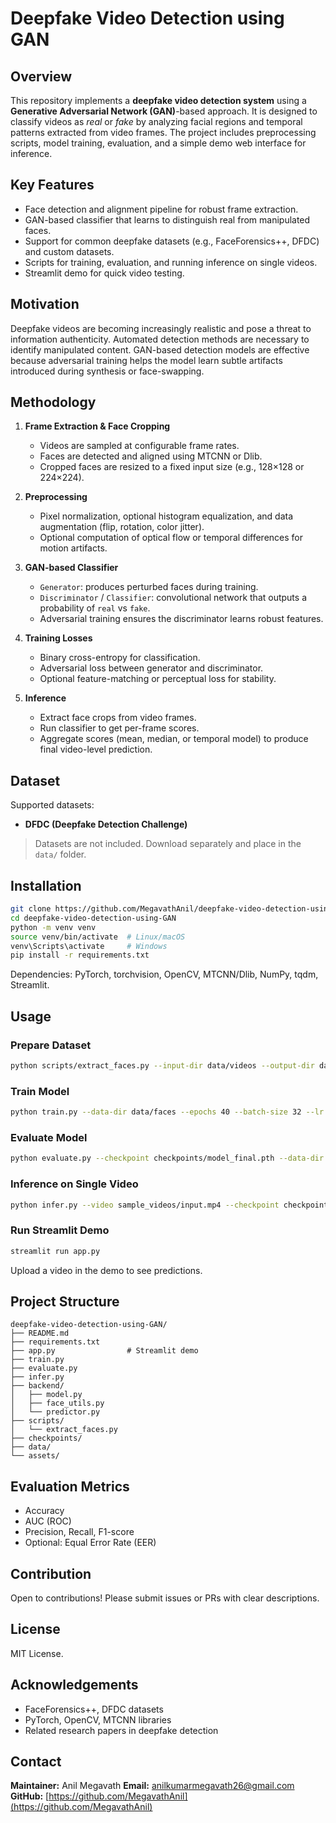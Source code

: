 # Deepfake Video Detection using GAN

## Overview

This repository implements a **deepfake video detection system** using a **Generative Adversarial Network (GAN)**-based approach. It is designed to classify videos as *real* or *fake* by analyzing facial regions and temporal patterns extracted from video frames. The project includes preprocessing scripts, model training, evaluation, and a simple demo web interface for inference.

## Key Features

* Face detection and alignment pipeline for robust frame extraction.
* GAN-based classifier that learns to distinguish real from manipulated faces.
* Support for common deepfake datasets (e.g., FaceForensics++, DFDC) and custom datasets.
* Scripts for training, evaluation, and running inference on single videos.
* Streamlit demo for quick video testing.

## Motivation

Deepfake videos are becoming increasingly realistic and pose a threat to information authenticity. Automated detection methods are necessary to identify manipulated content. GAN-based detection models are effective because adversarial training helps the model learn subtle artifacts introduced during synthesis or face-swapping.

## Methodology

1. **Frame Extraction & Face Cropping**

   * Videos are sampled at configurable frame rates.
   * Faces are detected and aligned using MTCNN or Dlib.
   * Cropped faces are resized to a fixed input size (e.g., 128×128 or 224×224).

2. **Preprocessing**

   * Pixel normalization, optional histogram equalization, and data augmentation (flip, rotation, color jitter).
   * Optional computation of optical flow or temporal differences for motion artifacts.

3. **GAN-based Classifier**

   * `Generator`: produces perturbed faces during training.
   * `Discriminator` / `Classifier`: convolutional network that outputs a probability of `real` vs `fake`.
   * Adversarial training ensures the discriminator learns robust features.

4. **Training Losses**

   * Binary cross-entropy for classification.
   * Adversarial loss between generator and discriminator.
   * Optional feature-matching or perceptual loss for stability.

5. **Inference**

   * Extract face crops from video frames.
   * Run classifier to get per-frame scores.
   * Aggregate scores (mean, median, or temporal model) to produce final video-level prediction.

## Dataset

Supported datasets:

* **DFDC (Deepfake Detection Challenge)**

> Datasets are not included. Download separately and place in the `data/` folder.

## Installation

```bash
git clone https://github.com/MegavathAnil/deepfake-video-detection-using-GAN.git
cd deepfake-video-detection-using-GAN
python -m venv venv
source venv/bin/activate  # Linux/macOS
venv\Scripts\activate     # Windows
pip install -r requirements.txt
```

Dependencies: PyTorch, torchvision, OpenCV, MTCNN/Dlib, NumPy, tqdm, Streamlit.

## Usage

### Prepare Dataset

```bash
python scripts/extract_faces.py --input-dir data/videos --output-dir data/faces --fps 2 --detector mtcnn
```

### Train Model

```bash
python train.py --data-dir data/faces --epochs 40 --batch-size 32 --lr 1e-4 --save-dir checkpoints/
```

### Evaluate Model

```bash
python evaluate.py --checkpoint checkpoints/model_final.pth --data-dir data/faces --metrics auc accuracy
```

### Inference on Single Video

```bash
python infer.py --video sample_videos/input.mp4 --checkpoint checkpoints/model_final.pth --output results/output.json
```

### Run Streamlit Demo

```bash
streamlit run app.py
```

Upload a video in the demo to see predictions.

## Project Structure

```
deepfake-video-detection-using-GAN/
├── README.md
├── requirements.txt
├── app.py                # Streamlit demo
├── train.py
├── evaluate.py
├── infer.py
├── backend/
│   ├── model.py
│   ├── face_utils.py
│   └── predictor.py
├── scripts/
│   └── extract_faces.py
├── checkpoints/
├── data/
└── assets/
```

## Evaluation Metrics

* Accuracy
* AUC (ROC)
* Precision, Recall, F1-score
* Optional: Equal Error Rate (EER)

## Contribution

Open to contributions! Please submit issues or PRs with clear descriptions.

## License

MIT License.

## Acknowledgements

* FaceForensics++, DFDC datasets
* PyTorch, OpenCV, MTCNN libraries
* Related research papers in deepfake detection

## Contact

**Maintainer:** Anil Megavath
**Email:** [anilkumarmegavath26@gmail.com](anilkumarmegavath26@gmail.com)
**GitHub:** [https://github.com/MegavathAnil](https://github.com/MegavathAnil)
